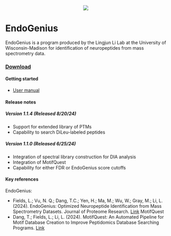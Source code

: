 <div align="center">
<img src="https://github.com/user-attachments/assets/9c44a28d-2e48-4959-904f-ca571fc44af3">
</div>

# EndoGenius

EndoGenius is a program produced by the Lingjun Li Lab at the University of Wisconsin-Madison for identification of neuropeptides from mass spectrometry data.

### [Download](https://github.com/lingjunli-research/EndoGenius-v2.0/releases)

#### Getting started
* [User manual](https://docs.google.com/document/d/e/2PACX-1vRwKSjIl6wu88MTObZ7G0QYl9wzg7Rm065o4AxM1zzAMspEfHChLMcHMmWFWD8BjLIKSsvsqONeHknb/pub)

#### Release notes
##### Version 1.1.4 (Released 8/20/24)
* Support for extended library of PTMs
* Capability to search DiLeu-labeled peptides
##### Version 1.1.0 (Released 6/25/24)
* Integration of spectral library construction for DIA analysis
* Integration of MotifQuest
* Capability for either FDR or EndoGenius score cutoffs

#### Key references
EndoGenius:
* Fields, L.; Vu, N. Q.; Dang, T.C.; Yen, H.; Ma, M.; Wu, W.; Gray, M.; Li, L. (2024). EndoGenius: Optimized Neuropeptide Identification from Mass Spectrometry Datasets. Journal of Proteome Research. [Link](https://pubs.acs.org/doi/full/10.1021/acs.jproteome.3c00758)
MotifQuest
* Dang, T.; Fields, L.; Li, L. (2024). MotifQuest: An Automated Pipeline for Motif Database Creation to Improve Peptidomics Database Searching Programs. [Link](https://pubs.acs.org/doi/10.1021/jasms.4c00192)
